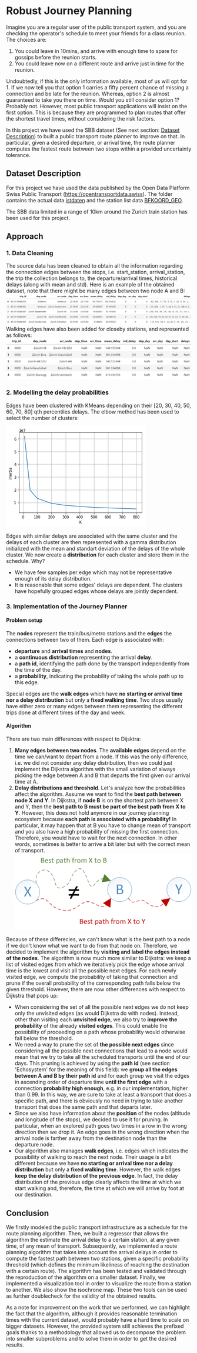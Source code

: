 # Robust Journey Planning
Imagine you are a regular user of the public transport system, and you are checking the operator's schedule to meet your friends for a class reunion. The choices are:
1. You could leave in 10mins, and arrive with enough time to spare for gossips before the reunion starts.
2. You could leave now on a different route and arrive just in time for the reunion.

Undoubtedly, if this is the only information available, most of us will opt for 1. If we now tell you that option 1 carries a fifty percent chance of missing a connection and be late for the reunion. Whereas, option 2 is almost guaranteed to take you there on time. Would you still consider option 1? Probably not. However, most public transport applications will insist on the first option. This is because they are programmed to plan routes that offer the shortest travel times, without considering the risk factors.

In this project we have used the SBB dataset (See next section: [Dataset Description](#dataset-description)) to built a public transport route planner to improve on that. In particular, given a desired departure, or arrival time, the route planner computes the fastest route between two stops within a provided uncertainty tolerance. 

## Dataset Description

For this project we have used the data published by the Open Data Platform Swiss Public Transport (<https://opentransportdata.swiss>). The folder contains the actual data [istdaten](<https://opentransportdata.swiss/en/dataset/istdaten>) and the station list data [BFKOORD_GEO](https://opentransportdata.swiss/de/cookbook/hafas-rohdaten-format-hrdf/#Abgrenzung).

The SBB data limited in a range of 10km around the Zurich train station has been used for this project.
## Approach
### 1. Data Cleaning
The source data has been cleaned to obtain all the information regarding the connection edges between the stops, i.e. start_station, arrival_station, the trip the collection belongs to, the departure/arrival times, historical delays (along with mean and std). Here is an example of the obtained dataset, note that there might be many edges between two node A and B:
![image info](./img/cleaned_data.JPG)
Walking edges have also been added for closeby stations, and represented as follows:
![image info](./img/walk_edges.JPG)

### 2. Modelling the delay probabilities
Edges have been clustered with KMeans depending on their [20, 30, 40, 50, 60, 70, 80] qth percentiles delays. The elbow method has been used to select the number of clusters:

![image info](./img/elbow_method.png)

Edges with similar delays are associated with the same cluster and the delays of each cluster are then represented with a gamma distribution initialized with the mean and standart deviation of the delays of the whole cluster.
We now create a  **distribution**  for each cluster and store them in the schedule. Why?

-   We have few samples per edge which may not be representative enough of its delay distribution.
-   It is reasonable that some edges' delays are dependent. The clusters have hopefully grouped edges whose delays are jointly dependent.

### 3. Implementation of the Journey Planner
#### Problem setup
The  **nodes**  represent the train/bus/metro stations and the  **edges**  the connections between two of them. Each edge is associated with:
-   **departure**  and  **arrival**  **times**  and  **nodes**.
-   a  **continuous distribution**  representing the arrival  **delay**.
-   a  **path id**, identifying the path done by the transport independently from the time of the day.
-   a  **probability**, indicating the probability of taking the whole path up to this edge.

Special edges are the  **walk edges**  which have  **no starting or arrival time nor a delay distribution**  but only a  **fixed walking time**. Two stops usually have either zero or many edges between them representing the different trips done at different times of the day and week.
#### Algorithm
There are two main differences with respect to Dijsktra:
1. **Many edges between two nodes**. The **available edges** depend on the time we can/want to depart from a node. If this was the only difference, i.e. we did not consider any delay distribution, then we could just implement the Dijkstra algorithm with the small variation of always picking the edge between A and B that departs the first given our arrival time at A.
2. **Delay distributions and threshold**. Let's analyze how the probabilities affect the algorithm. Assume we want to find the **best path between node X and Y**. In Dijkstra, if **node B** is on the shortest path between X and Y, then the **best path to B must be part of the best path from X to Y**. However, this does not hold anymore in our journey planning ecosystem because **each path is associated with a probability!**  In particular, it may happen that at B you have to change mean of transport and you also have a high probability of missing the first connection. Therefore, you would have to wait for the next connection. In other words, sometimes is better to arrive a bit later but with the correct mean of transport.
![image info](./img/best_paths.png)

Because of these differecies, we can't know what is the best path to a node if we don't know what we want to do from that node on. Therefore, we decided to implement the algorithm by **visiting and label the edges instead of the nodes**. The algorithm is now much more similar to Dijkstra: we keep a list of visited edges from which we iteratively pick the edge whose arrival time is the lowest and visit all the possible next edges. For each newly visited edge, we compute the probability of taking that connection and prune if the overall probability of the corresponding path falls below the given threshold. However, there are now other differences with respect to Dijkstra that pops up:
-   When considering the set of all the possible next edges we do not keep only the unvisited edges (as would Dijkstra do with nodes). Instead, other than visiting each  **unvisited edge**, we also try to  **improve the probability**  of the already  **visited edges**. This could enable the possibility of proceeding on a path whose probability would otherwise fall below the threshold.
-   We need a way to prune the set of  **the possible next edges**  since considering all the possible next connections that lead to a node would mean that we try to take all the scheduled transports until the end of our days. This pruning is achieved by using the  **path id**  (see section 'Echosystem' for the meaning of this field): we  **group all the edges between A and B by their path id**  and for each group we visit the edges in ascending order of departure time  **until the first edge**  with a connection  **probability high enough**, e.g. in our implementation, higher than 0.99. In this way, we are sure to take at least a transport that does a specific path, and there is obviously no need in trying to take another transport that does the same path and that departs later.
- Since we also have information about the **position** of the nodes (altitude and longitude of the stops), we decided to use it for pruning. In particular, when an explored path goes two times in a row in the wrong direction then we drop it. An edge goes in the wrong direction when the arrival node is farther away from the destination node than the departure node.
-   Our algorithm also manages  **walk edges**, i.e. edges which indicates the possibility of walking to reach the next node. Their usage is a bit different because we have  **no starting or arrival time nor a delay distribution**  but only a  **fixed walking time**. However, the walk edges  **keep the delay distribution of the previous edge**. In fact, the delay distribution of the previous edge clearly affects the time at which we start walking and, therefore, the time at which we will arrive by foot at our destination.

## Conclusion
We firstly modeled the public transport infrastructure as a schedule for the route planning algorithm. Then, we built a regressor that allows the algorithm the estimate the arrival delay to a certain station, at any given time, of any mean of transport. Subsequently, we implemented a route planning algorithm that takes into account the arrival delays in order to compute the fastest path between two stations, given a specific probability threshold (which defines the minimum likeliness of reaching the destination with a certain route). The algorithm has been tested and validated through the reproduction of the algorithm on a smaller dataset. Finally, we implemented a visualization tool in order to visualize the route from a station to another. We also show the isochrone map. These two tools can be used as further doublecheck for the validity of the obtained results.

As a note for improvement on the work that we performed, we can highlight the fact that the algorithm, although it provides reasonable termination times with the current dataset, would probably have a hard time to scale on bigger datasets. However, the provided system still achieves the prefixed goals thanks to a methodology that allowed us to decompose the problem into smaller subproblems and to solve them in order to get the desired results.
